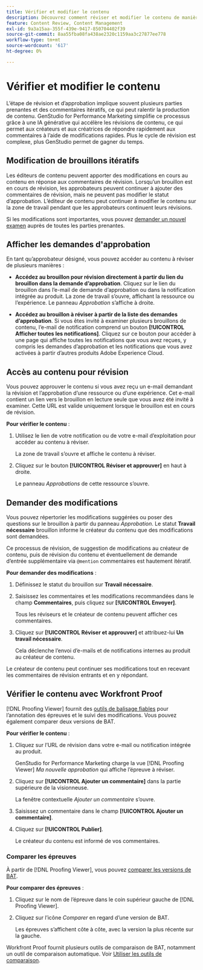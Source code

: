 ```yaml
---
title: Vérifier et modifier le contenu
description: Découvrez comment réviser et modifier le contenu de manière itérative avec Adobe GenStudio for Performance Marketing.
feature: Content Review, Content Management
exl-id: 9a3a15aa-355f-439e-9417-850704402f39
source-git-commit: 8aa55fba08fa438ae2320c1159aa3c27877ee778
workflow-type: tm+mt
source-wordcount: '617'
ht-degree: 0%

---
```


# Vérifier et modifier le contenu

L’étape de révision et d’approbation implique souvent plusieurs parties prenantes et des commentaires itératifs, ce qui peut ralentir la production de contenu. GenStudio for Performance Marketing simplifie ce processus grâce à une IA générative qui accélère les révisions de contenu, ce qui permet aux créateurs et aux créatrices de répondre rapidement aux commentaires à l’aide de modifications rapides. Plus le cycle de révision est complexe, plus GenStudio permet de gagner du temps.

## Modification de brouillons itératifs

Les éditeurs de contenu peuvent apporter des modifications en cours au contenu en réponse aux commentaires de révision. Lorsqu’un brouillon est en cours de révision, les approbateurs peuvent continuer à ajouter des commentaires de révision, mais ne peuvent pas modifier le statut d’approbation. L’éditeur de contenu peut continuer à modifier le contenu sur la zone de travail pendant que les approbateurs continuent leurs révisions.

Si les modifications sont importantes, vous pouvez [demander un nouvel examen](/help/user-guide/approvals/request-review.md#request-new-approval) auprès de toutes les parties prenantes.

## Afficher les demandes d&#39;approbation

En tant qu’approbateur désigné, vous pouvez accéder au contenu à réviser de plusieurs manières :

* **Accédez au brouillon pour révision directement à partir du lien du brouillon dans la demande d’approbation**. Cliquez sur le lien du brouillon dans l’e-mail de demande d’approbation ou dans la notification intégrée au produit. La zone de travail s’ouvre, affichant la ressource ou l’expérience. Le panneau _Approbation_ s’affiche à droite.

* **Accédez au brouillon à réviser à partir de la liste des demandes d’approbation**. Si vous êtes invité à examiner plusieurs brouillons de contenu, l’e-mail de notification comprend un bouton **[!UICONTROL Afficher toutes les notifications]**. Cliquez sur ce bouton pour accéder à une page qui affiche toutes les notifications que vous avez reçues, y compris les demandes d’approbation et les notifications que vous avez activées à partir d’autres produits Adobe Experience Cloud.

## Accès au contenu pour révision

Vous pouvez approuver le contenu si vous avez reçu un e-mail demandant la révision et l’approbation d’une ressource ou d’une expérience. Cet e-mail contient un lien vers le brouillon en lecture seule que vous avez été invité à examiner. Cette URL est valide uniquement lorsque le brouillon est en cours de révision.

**Pour vérifier le contenu** :

1. Utilisez le lien de votre notification ou de votre e-mail d’exploitation pour accéder au contenu à réviser.

   La zone de travail s’ouvre et affiche le contenu à réviser.

1. Cliquez sur le bouton **[!UICONTROL Réviser et approuver]** en haut à droite.

   Le panneau _Approbations_ de cette ressource s’ouvre.

## Demander des modifications

Vous pouvez répertorier les modifications suggérées ou poser des questions sur le brouillon à partir du panneau _Approbation_. Le statut **Travail nécessaire** brouillon informe le créateur du contenu que des modifications sont demandées.

Ce processus de révision, de suggestion de modifications au créateur de contenu, puis de révision du contenu et éventuellement de demande d’entrée supplémentaire via `@mention` commentaires est hautement itératif.

**Pour demander des modifications** :

1. Définissez le statut du brouillon sur **Travail nécessaire**.

1. Saisissez les commentaires et les modifications recommandées dans le champ **Commentaires**, puis cliquez sur **[!UICONTROL Envoyer]**.

   Tous les réviseurs et le créateur de contenu peuvent afficher ces commentaires.

1. Cliquez sur **[!UICONTROL Réviser et approuver]** et attribuez-lui **Un travail nécessaire**.

   Cela déclenche l’envoi d’e-mails et de notifications internes au produit au créateur de contenu.

Le créateur de contenu peut continuer ses modifications tout en recevant les commentaires de révision entrants et en y répondant.

## Vérifier le contenu avec Workfront Proof

[!DNL Proofing Viewer] fournit des [outils de balisage fiables](https://experienceleague.adobe.com/en/docs/workfront/using/review-and-approve-work/proofing/review-proofs-in-workfront/comment-on-a-proof/comment-on-proof-1) pour l’annotation des épreuves et le suivi des modifications. Vous pouvez également comparer deux versions de BAT.

**Pour vérifier le contenu** :

1. Cliquez sur l’URL de révision dans votre e-mail ou notification intégrée au produit.

   GenStudio for Performance Marketing charge la vue [!DNL Proofing Viewer] _Ma nouvelle approbation_ qui affiche l’épreuve à réviser.

1. Cliquez sur **[!UICONTROL Ajouter un commentaire]** dans la partie supérieure de la visionneuse.

   La fenêtre contextuelle _Ajouter un commentaire_ s’ouvre.

1. Saisissez un commentaire dans le champ **[!UICONTROL Ajouter un commentaire]**.

1. Cliquez sur **[!UICONTROL Publier]**.

   Le créateur du contenu est informé de vos commentaires.

### Comparer les épreuves

À partir de [!DNL Proofing Viewer], vous pouvez [comparer les versions de BAT](https://experienceleague.adobe.com/en/docs/workfront/using/workfront-proof/work-with-proofs-in-wf-proof/review-proofs-web-proofing-viewer/compare-proofs).

**Pour comparer des épreuves** :

1. Cliquez sur le nom de l’épreuve dans le coin supérieur gauche de [!DNL Proofing Viewer].

1. Cliquez sur l’icône _Comparer_ en regard d’une version de BAT.

   Les épreuves s’affichent côte à côte, avec la version la plus récente sur la gauche.

Workfront Proof fournit plusieurs outils de comparaison de BAT, notamment un outil de comparaison automatique. Voir [Utiliser les outils de comparaison](https://experienceleague.adobe.com/en/docs/workfront/using/workfront-proof/work-with-proofs-in-wf-proof/review-proofs-web-proofing-viewer/compare-proofs#use-the-compare-tools).

